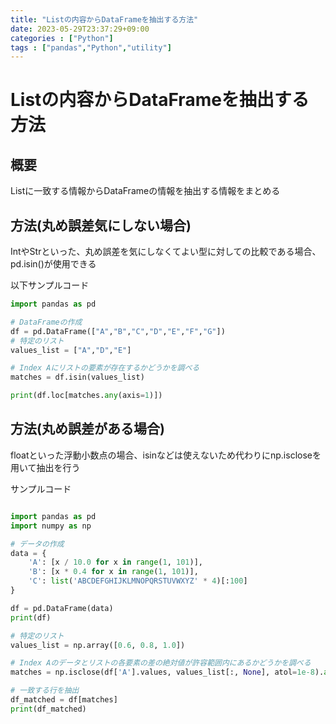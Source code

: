 ```yaml
---
title: "Listの内容からDataFrameを抽出する方法"
date: 2023-05-29T23:37:29+09:00
categories : ["Python"]
tags : ["pandas","Python","utility"]
---
```


# Listの内容からDataFrameを抽出する方法

## 概要

Listに一致する情報からDataFrameの情報を抽出する情報をまとめる

## 方法(丸め誤差気にしない場合)

IntやStrといった、丸め誤差を気にしなくてよい型に対しての比較である場合、pd.isin()が使用できる

以下サンプルコード

``` python
import pandas as pd

# DataFrameの作成
df = pd.DataFrame(["A","B","C","D","E","F","G"])
# 特定のリスト
values_list = ["A","D","E"]

# Index Aにリストの要素が存在するかどうかを調べる
matches = df.isin(values_list)

print(df.loc[matches.any(axis=1)])
```

## 方法(丸め誤差がある場合)

floatといった浮動小数点の場合、isinなどは使えないため代わりにnp.iscloseを用いて抽出を行う

サンプルコード
``` python

import pandas as pd
import numpy as np

# データの作成
data = {
    'A': [x / 10.0 for x in range(1, 101)],
    'B': [x * 0.4 for x in range(1, 101)],
    'C': list('ABCDEFGHIJKLMNOPQRSTUVWXYZ' * 4)[:100]
}

df = pd.DataFrame(data)
print(df)

# 特定のリスト
values_list = np.array([0.6, 0.8, 1.0])

# Index Aのデータとリストの各要素の差の絶対値が許容範囲内にあるかどうかを調べる
matches = np.isclose(df['A'].values, values_list[:, None], atol=1e-8).any(axis=0)

# 一致する行を抽出
df_matched = df[matches]
print(df_matched)
```